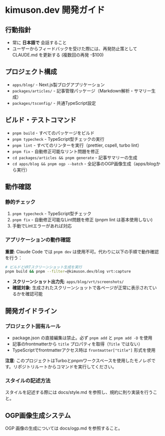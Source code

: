 # kimuson.dev 開発ガイド

## 行動指針

- 常に **日本語で** 会話すること
- ユーザーからフィードバックを受けた際には、再発防止策として CLAUDE.md を更新する (複数回の再発 -$100)

## プロジェクト構成

- `apps/blog/` - Next.js製ブログアプリケーション
- `packages/articles/` - 記事管理パッケージ（Markdown解析・サマリー生成）
- `packages/tsconfig/` - 共通TypeScript設定

## ビルド・テストコマンド

- `pnpm build` - すべてのパッケージをビルド
- `pnpm typecheck` - TypeScript型チェックの実行
- `pnpm lint` - すべてのリンターを実行（prettier, cspell, turbo lint）
- `pnpm fix` - 自動修正可能なリント問題を修正
- `cd packages/articles && pnpm generate` - 記事サマリーの生成
- `cd apps/blog && pnpm ogp --batch` - 全記事のOGP画像生成（apps/blogから実行）

## 動作確認

### 静的チェック

1. `pnpm typecheck` - TypeScript型チェック
2. `pnpm fix` - 自動修正可能なLint問題を修正 (pnpm lint は基本使用しない)
3. 手動でLintエラーがあれば対応

### アプリケーションの動作確認

**重要**: Claude Code では `pnpm dev` は使用不可。代わりに以下の手順で動作確認を行う：

```bash
# ビルドとVRTスクリーンショット生成を実行
pnpm build && pnpm --filter=@kimuson.dev/blog vrt:capture
```

- **スクリーンショット出力先**: `apps/blog/vrt/screenshots/`
- **確認対象**: 生成されたスクリーンショットで各ページが正常に表示されているかを確認可能

## 開発ガイドライン

### プロジェクト固有ルール

- package.json の直接編集は禁止。必ず `pnpm add` と `pnpm add -D` を使用
- 記事のfrontmatterから `title` プロパティを取得（`Title` ではない）
- TypeScriptでfrontmatterアクセス時は `frontmatter["title"]` 形式を使用

**注意**: このプロジェクトはTurboとpnpmワークスペースを使用したモノレポです。リポジトリルートからコマンドを実行してください。

### スタイルの記述方法

スタイルを記述する際には docs/style.md を参照し、規約に則り実装を行うこと。

## OGP画像生成システム

OGP 画像の生成については docs/ogp.md を参照すること。
